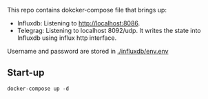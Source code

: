 This repo contains dokcker-compose file that brings up:

* Influxdb: Listening to [http://localhost:8086](http://localhost:8086). 
* Telegrag: Listening to localhost 8092/udp. It writes the state into Influxdb using influx http interface.



Username and password are stored in [./influxdb/env.env](./influxdb/env.env)


## Start-up

```
docker-compose up -d
```
